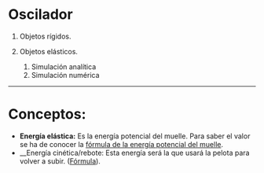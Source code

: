 # Oscilador

1. Objetos rígidos.

1. Objetos elásticos.
   1. Simulación analítica
   1. Simulación numérica

------------------------------------------------------

# Conceptos:  

* __Energía elástica:__ Es la energía potencial del muelle. Para saber el valor se ha de conocer la [fórmula de la energía potencial del muelle](https://en.wikipedia.org/wiki/Potential_energy).  
* __Energía cinética/rebote: Esta energía será la que usará la pelota para volver a subir. ([Fórmula](https://en.wikipedia.org/wiki/Kinetic_energy)).
